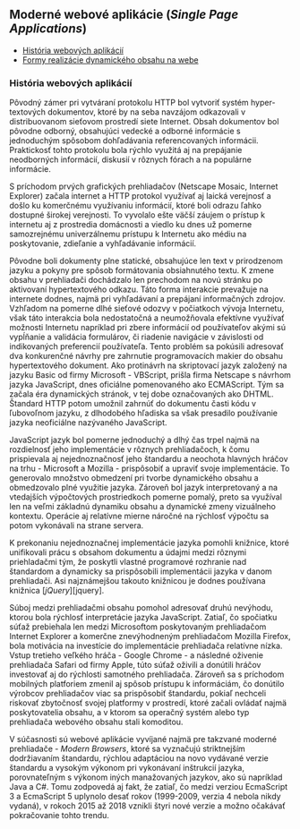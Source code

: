 ## Moderné webové aplikácie (_Single Page Applications_)

* [História webových aplikácií](./00-README.md)
* [Formy realizácie dynamického obsahu na webe](./01-dynamics.md)

### História webových aplikácií

Pôvodný zámer pri vytváraní protokolu HTTP bol vytvoriť systém hyper-textových
dokumentov, ktoré by na seba navzájom odkazovali v distribuovanom sieťovom
prostredí siete Internet. Obsah dokumentov bol pôvodne odborný, obsahujúci
vedecké a odborné informácie s jednoduchým spôsobom dohľadávania referencovaných
informácii. Praktickosť tohto protokolu bola rýchlo využitá aj na prepájanie
neodborných informácií, diskusií v rôznych fórach a na populárne informácie.

S príchodom prvých grafických prehliadačov (Netscape Mosaic, Internet Explorer)
začala internet a HTTP protokol využívať aj laická verejnosť a došlo ku komerčnému
využívaniu informácií, ktoré boli odrazu ľahko dostupné širokej verejnosti. To
vyvolalo ešte väčší záujem o prístup k internetu aj z prostredia domácnosti a viedlo
ku dnes už pomerne samozrejnému univerzálnemu prístupu k Internetu ako médiu na
poskytovanie, zdieľanie a vyhľadávanie informácií.

Pôvodne boli dokumenty plne statické, obsahujúce len text v prirodzenom jazyku a
pokyny pre spôsob formátovania obsiahnutého textu. K zmene obsahu v prehliadači
dochádzalo len prechodom na novú stránku po aktivovaní hypertextového odkazu. Táto
forma interakcie prevažuje na internete dodnes, najmä pri vyhľadávaní a prepájaní
informačných zdrojov. Vzhľadom na pomerne dlhé sieťové odozvy v počiatkoch vývoja
Internetu, však táto interakcia bola nedostatočná a neumožňovala efektívne využívať
možnosti Internetu napríklad pri zbere informácií od používateľov akými sú vypĺňanie
a validácia formulárov, či riadenie navigácie v závislosti od indikovaných preferencií
používateľa. Tento problém sa pokúsili adresovať dva konkurenčné návrhy pre zahrnutie
programovacích makier do obsahu hypertextového dokument. Ako protinávrh na skriptovací
jazyk založený na jazyku Basic od firmy Microsoft - VBScript, prišla firma Netscape
s návrhom jazyka JavaScript, dnes oficiálne pomenovaného ako ECMAScript. Tým sa začala
éra dynamických stránok, v tej dobe označovaných ako DHTML. Štandard
HTTP potom umožnil zahrnúť do dokumentu časti kódu v ľubovoľnom jazyku, z dlhodobého
hľadiska sa však presadilo používanie jazyka neoficiálne nazývaného JavaScript.

JavaScript jazyk bol pomerne jednoduchý a dlhý čas trpel najmä na rozdielnosť
jeho implementácie v rôznych prehliadačoch, k čomu prispievala aj nejednoznačnosť
jeho štandardu a neochota hlavných hráčov na trhu - Microsoft a Mozilla - prispôsobiť
a upraviť svoje implementácie. To generovalo množstvo obmedzení pri tvorbe dynamického
obsahu a obmedzovalo plné využitie jazyka. Zároveň bol jazyk interpretovaný a na
vtedajších výpočtových prostriedkoch pomerne pomalý, preto sa využíval len na veľmi
základnú dynamiku obsahu a dynamické zmeny vizuálneho kontextu. Operácie aj relatívne
mierne náročné na rýchlosť výpočtu sa potom vykonávali na strane servera.

K prekonaniu nejednoznačnej implementácie jazyka pomohli knižnice, ktoré unifikovali
prácu s obsahom dokumentu a údajmi medzi rôznymi priehladačmi tým, že poskytli vlastné
programové rozhranie nad štandardom a dynamicky sa prispôsobili implementácii jazyka
v danom prehliadači. Asi najznámejšou takouto knižnicou je dodnes používana knižnica
[_jQuery_][jquery].

Súboj medzi prehliadačmi obsahu pomohol adresovať druhú nevýhodu, ktorou bola rýchlosť
interpretácie jazyka JavaScript. Zatiaľ, čo spočiatku súťaž prebiehala len medzi Microsoftom
poskytovaným prehliadačom Internet Explorer a komerčne znevýhodneným prehliadačom
Mozilla Firefox, bola motivácia na investície do implementácie prehliadača relatívne
nízka. Vstup tretieho veľkého hráča - Google Chrome - a následné oživenie prehliadača
Safari od firmy Apple, túto súťaž oživili a donútili hráčov investovať aj do rýchlosti
samotného prehliadača. Zároveň sa s príchodom mobilných platforiem zmenil aj spôsob
prístupu k informáciám, čo donútilo výrobcov prehliadačov viac sa prispôsobiť
štandardu, pokiaľ nechceli riskovať zbytočnosť svojej platformy v prostredí, ktoré
začali ovládať najmä poskytovatelia obsahu, a v ktorom sa operačný systém alebo
typ prehliadača webového obsahu stali komoditou.

V súčasnosti sú webové aplikácie vyvíjané najmä pre takzvané moderné
prehliadače - _Modern Browsers_, ktoré sa vyznačujú striktnejším dodržiavaním štandardu,
rýchlou adaptáciou na novo vydávané verzie štandardu a vysokým výkonom pri vykonávaní
inštrukcií jazyka, porovnateľným s výkonom iných manažovaných jazykov, ako sú napríklad
Java a C#. Tomu zodpovedá aj fakt, že zatiaľ, čo medzi verziou EcmaScript 3 a
EcmaScript 5 uplynolo desať rokov (1999-2009, verzia 4 nebola nikdy vydaná), v rokoch
2015 až 2018 vznikli štyri nové verzie a možno očakávať pokračovanie tohto trendu.